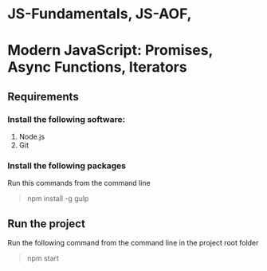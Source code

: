 # JS-Fundamentals, JS-AOF, 
# Modern JavaScript: Promises, Async Functions, Iterators

## Requirements

### Install the following software:
1. Node.js
2. Git

### Install the following packages
Run this commands from the command line
> npm install -g gulp

## Run the project
Run the following command from the command line in the project root folder
> npm start